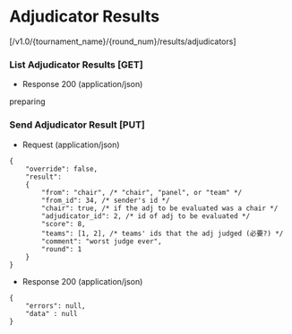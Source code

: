 # Adjudicator Results

[/v1.0/{tournament_name}/{round_num}/results/adjudicators]

### List Adjudicator Results [GET]

+ Response 200 (application/json)

preparing
<!--
```
{
    "errors": null,
    "data": undef
}
```
-->

### Send Adjudicator Result [PUT]

+ Request (application/json)
```
{
    "override": false,
    "result":
    {
        "from": "chair", /* "chair", "panel", or "team" */
        "from_id": 34, /* sender's id */
        "chair": true, /* if the adj to be evaluated was a chair */
        "adjudicator_id": 2, /* id of adj to be evaluated */
        "score": 8,
        "teams": [1, 2], /* teams' ids that the adj judged (必要?) */
        "comment": "worst judge ever",
        "round": 1
    }
}
```
+ Response 200 (application/json)
```
{
    "errors": null,
    "data" : null
}
```